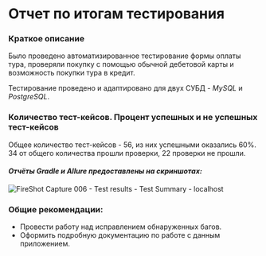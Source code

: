 # Отчет по итогам тестирования

### Краткое описание

Было проведено автоматизированное тестирование формы оплаты тура, проверяли покупку с помощью обычной дебетовой карты и возможность покупки тура в кредит.

Тестирование проведено и адаптировано для двух СУБД - *MySQL* и *PostgreSQL*.

### Количество тест-кейсов. Процент успешных и не успешных тест-кейсов

Общее количество тест-кейсов - 56, из них успешными оказались 60%. 34 от общего количества прошли проверки, 22 проверки не прошли.

#### *Отчёты Gradle и Allure предоставлены на скриншотах:*
![FireShot Capture 006 - Test results - Test Summary - localhost](https://github.com/sergey163855/GraduateWork/assets/122844346/8b0009e9-f16a-4ddd-a024-520bc4c9e6c0)

### Общие рекомендации:

* Провести работу над исправлением обнаруженных багов.
* Оформить подробную документацию по работе с данным приложением.
